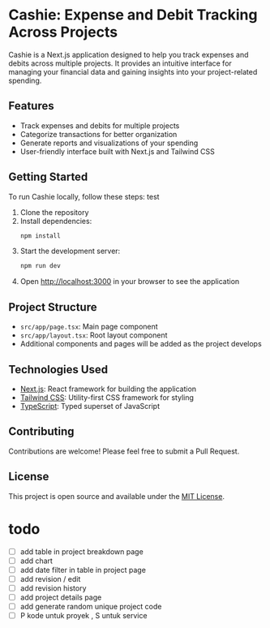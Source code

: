# Cashie: Expense and Debit Tracking Across Projects

Cashie is a Next.js application designed to help you track expenses and debits across multiple projects. It provides an intuitive interface for managing your financial data and gaining insights into your project-related spending.

## Features

- Track expenses and debits for multiple projects
- Categorize transactions for better organization
- Generate reports and visualizations of your spending
- User-friendly interface built with Next.js and Tailwind CSS

## Getting Started

To run Cashie locally, follow these steps:
test

1. Clone the repository
2. Install dependencies:
   ```bash
   npm install
   ```
3. Start the development server:
   ```bash
   npm run dev
   ```
4. Open [http://localhost:3000](http://localhost:3000) in your browser to see the application

## Project Structure

- `src/app/page.tsx`: Main page component
- `src/app/layout.tsx`: Root layout component
- Additional components and pages will be added as the project develops

## Technologies Used

- [Next.js](https://nextjs.org/): React framework for building the application
- [Tailwind CSS](https://tailwindcss.com/): Utility-first CSS framework for styling
- [TypeScript](https://www.typescriptlang.org/): Typed superset of JavaScript

## Contributing

Contributions are welcome! Please feel free to submit a Pull Request.

## License

This project is open source and available under the [MIT License](LICENSE).

# todo

- [ ] add table in project breakdown page
- [ ] add chart
- [ ] add date filter in table in project page
- [ ] add revision / edit
- [ ] add revision history
- [ ] add project details page
- [ ] add generate random unique project code
- [ ] P kode untuk proyek , S untuk service
